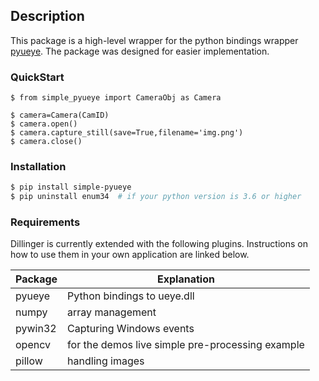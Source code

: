 ## Description
This package is a high-level wrapper for the python bindings wrapper [pyueye](https://pypi.org/project/pyueye/).
The package was designed for easier implementation.

### QuickStart
```
$ from simple_pyueye import CameraObj as Camera

$ camera=Camera(CamID)
$ camera.open()
$ camera.capture_still(save=True,filename='img.png')
$ camera.close()
```

### Installation

```sh
$ pip install simple-pyueye
$ pip uninstall enum34  # if your python version is 3.6 or higher
```

### Requirements

Dillinger is currently extended with the following plugins. Instructions on how to use them in your own application are linked below.

| Package | Explanation |
| ------ | ------ |
| pyueye | Python bindings to ueye.dll |
| numpy | array management |
| pywin32 | Capturing Windows events |
| opencv | for the demos live simple pre-processing example |
| pillow | handling images |